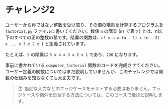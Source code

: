 # チャレンジ2

ユーザーから負ではない整数を受け取り、その値の階乗を計算するプログラムを `factorial.py` ファイルに書いてください。数値 `n` の階乗 (`n!` で表す) とは、n以下のすべての正の整数の積です。階乗の関数は、`n! = n x (n - 1) x (n - 2) x ... x 3 x 2 x 1` と定義されています。

たとえば、`5` の階乗は `5 x 4 x 3 x 2 x 1` であり、`120` になります。

事前に書かれている `computer_factorial` 関数のコードを完成させてください。ユーザー定義の関数についてはまだ説明していませんが、このチャレンジでは関数の仕組みを知らなくても大丈夫です。

> 注: 無効な入力などのエッジケースをテストする必要はありません。エッジケースや例外を処理する方法については、このコースで後ほど説明します。